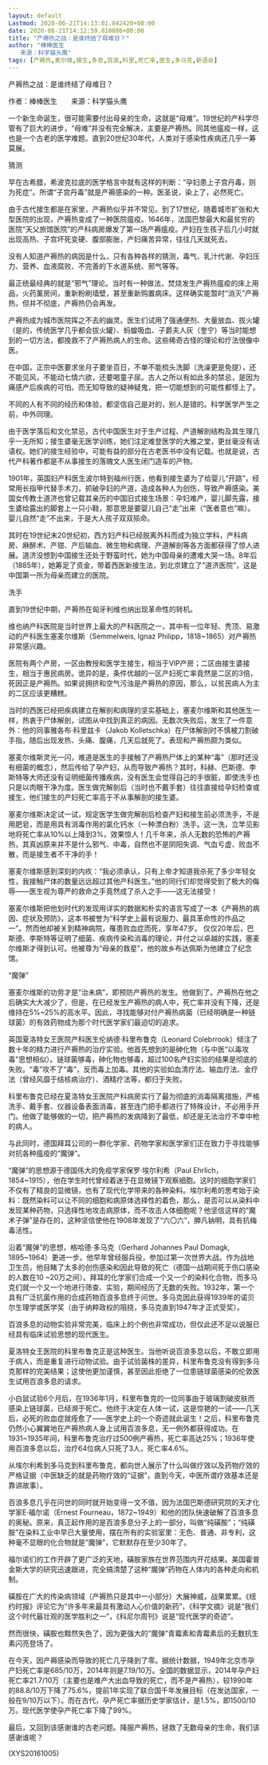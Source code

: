 ```yaml
---
layout: default
Lastmod: 2020-06-21T14:13:01.842420+00:00
date: 2020-06-21T14:12:59.810886+00:00
title: "产褥热之战：是谁终结了母难日？"
author: "棒棒医生
　　来源：科学猫头鹰"
tags: [产褥热,麦尔维,接生,多息,百浪,科里,死亡率,医生,多马克,新语丝]
---
```


产褥热之战：是谁终结了母难日？

作者：棒棒医生　　来源：科学猫头鹰

一个新生命诞生，很可能需要付出母亲的生命，这就是“母难”。19世纪的产科学尽管有了巨大的进步，“母难”并没有完全解决，主要是产褥热。同其他瘟疫一样，这也是一个古老的医学难题。直到20世纪30年代，人类对于感染性疾病还几乎一筹莫展。

猜测

早在古希腊，希波克拉底的医学格言中就有这样的判断：“孕妇患上子宫丹毒，则为死症”。所谓“子宫丹毒”就是产褥感染的一种。医圣说，染上了，必然死亡。

由于古代接生都是在家里，产褥热似乎并不常见。到了17世纪，随着城市扩张和大型医院的出现，产褥热变成了一种医院瘟疫。1646年，法国巴黎最大和最贫穷的医院“天父旅馆医院”的产科病房爆发了第一场产褥瘟疫。产妇在生孩子后几小时就出现高热、子宫坏死变硬、腹部膨胀，产妇痛苦异常，往往几天就死去。

没有人知道产褥热的病因是什么，只有各种各样的猜测，毒气、乳汁代谢、孕妇压力、营养、血液腐败、不完善的下水道系统、邪气等等。

最正统最经典的就是“邪气”理论。当时有一种做法，焚烧发生产褥热瘟疫的床上用品，火药薰房间，重新粉刷墙壁，甚至重新购置病床。这样确实能暂时“消灭”产褥热，但并不彻底，产褥热仍会再发。

产褥热成为城市医院挥之不去的幽灵。医生们试用了强通便剂、大量放血、拔火罐（是的，传统医学几乎都会拔火罐）、蚂蝗吸血、子爵夫人灰（奎宁）等当时能想到的一切方法，都挽救不了产褥热病人的生命。这些稀奇古怪的理论和疗法很像中医。

在中国，正宗中医要求坐月子要坐百日，不单不能梳头洗脚（洗澡更是免提），还不能见风，不能动七情六欲，还要喝童子尿。古人之所以有如此多的禁忌，是因为痛感产后疾病的可怕。而无知导致的疑神疑鬼，把一切能想到的可能性都怪上了。

不同的人有不同的经历和体验，都坚信自己是对的，别人是错的。科学医学产生之前，中外同理。

由于医学落后和文化禁忌，古代中国医生对于生产过程、产道解剖结构及其生理几乎一无所知；接生婆毫无医学训练，她们注定难登医学的大雅之堂，更丝毫没有话语权。她们的接生经验中，可能有益的部分在古老医书中没有记载。也就是说，古代产科著作都是不从事接生的落魄文人医生闭门造车的产物。

1901年，英国妇产科医生波尔特到福州行医，他看到接生婆为了给婴儿“开路”，经常用长指甲代替手术刀，抓破孕妇的产道，造成各种人为创伤，导致产褥感染。美国女传教士道济也曾记载其亲历的中国旧式接生场景：孕妇难产，婴儿脚先露，接生婆给露出的脚套上一只小鞋，那意思是要婴儿自己“走”出来（“医者意也”嘛）。婴儿自然“走”不出来，于是大人孩子双双殒命。

其时在19世纪末20世纪初，西方妇产科已经脱离外科而成为独立学科，产科病房、麻醉术、产钳、产后输血、微生物和病理、产道解剖等各方面都获得了惊人进展。道济没想到中国接生还处于野蛮时代，她为中国母亲的遭难大哭一场。8年后（1885年），她筹足了资金，带着西医新接生法，到北京建立了“道济医院”，这是中国第一所为母亲而建立的医院。

洗手

直到19世纪中期，产褥热在匈牙利维也纳出现革命性的转机。

维也纳产科医院是当时世界上最大的产科医院之一，其中有一位年轻、秃顶、易激动的产科医生塞麦尔维斯（Semmelweis, Ignaz Philipp，1818~1865）对产褥热非常感兴趣。

医院有两个产房，一区由教授和医学生接生，相当于VIP产房；二区由接生婆接生，相当于惠民病房。诡异的是，条件优越的一区产妇死亡率竟然是二区的3倍，死因正是产褥热。如果说拥挤和空气污浊是产褥热的原因，那么，以贫民病人为主的二区应该更糟糕。

当时的西医已经把疾病建立在解剖和病理的坚实基础上，塞麦尔维斯和其他医生一样，热衷于尸体解剖，试图从中找到真正的病因。无数次失败后，发生了一件意外：他的同事雅各布·科里兹卡（Jakob Kolletschka）在尸体解剖时不慎被刀割破手指，随后出现发热、头痛、腹痛，几天后就死了。表现和产褥热颇为类似。

塞麦尔维斯灵光一闪，难道是医生的手接触了产褥热尸体上的某种“毒”（那时还没有细菌的概念），然后传给了孕产妇，从而导致产褥热？其时，科赫、巴斯德、李斯特等大师还没有证明细菌传播疾病，没有医生会觉得自己的手很脏，即使洗手也只是以肉眼干净为度。医生做完解剖后（当时也不戴手套）往往直接给孕妇检查或接生，他们接生的产妇死亡率高于不从事解剖的接生婆。

塞麦尔维斯决定试一试，规定医学生做完解剖后检查产妇和接生前必须洗手，不是用肥皂，而是用具有消毒作用的氯化钙水（一种漂白粉）洗手。这一洗，立竿见影地将死亡率从10%以上降到3%，效果惊人！几千年来，杀人无数的恐怖的产褥热，其真凶原来并不是什么邪气、中毒，自然也不是阴阳失调、气血亏虚、败血不散，而是接生者不干净的手！

塞麦尔维斯感到深刻的内疚：“我必须承认，只有上帝才知道我杀死了多少年轻女性，我接触尸体的数量远远超过其他产科医生。”他的同行们却觉得受到了极大的侮辱——医生视为尊严的救命之手竟然成了杀人之手——这无法接受！

塞麦尔维斯把他划时代的发现用详实的数据和朴实的语言写成了一本《产褥热的病因、症状及预防》，这本书被誉为“科学史上最有说服力、最具革命性的作品之一”。然而他却被关到精神病院，罹患败血症而死，享年47岁。 仅仅20年后，巴斯德、李斯特等证明了细菌、疾病传染和消毒的理论，并付之以卓越的实践，塞麦尔维斯才得到认可。他被尊为“母亲的救星”，他的故乡布达佩斯为他建立了纪念馆。

“魔弹”

塞麦尔维斯的功劳才是“治未病”，即预防产褥热的发生。他做到了。产褥热在他之后确实大大减少了，但是，在已经发生产褥热的病人中，死亡率并没有下降，还是维持在5%~25%的高水平。因此，寻找能够对付产褥热病菌（已经明确是一种链球菌）的有效药物成为那个时代医学家们最迫切的追求。

英国夏洛特女王医院产科医生伦纳德·科里布鲁克（Leonard Colebrrook）倾注了数十年的精力进行产褥热的治疗实验。他首先想到的是砷化物（与中医“以毒攻毒”思想相似）。链球菌够毒，砷化物也够毒，超过100名产妇实验的结果是彻底的失败。“毒”攻不了“毒”，反而毒上加毒。其他的实验如血清疗法、输血疗法、金疗法（曾经风靡于结核病治疗）、酒精疗法等，都归于失败。

科里布鲁克已经在夏洛特女王医院产科病房实行了最为彻底的消毒隔离措施，严格洗手、戴手套、仪器设备表面消毒，甚至连门把手都进行了特殊设计，不必用手开门。他做了能够做的一切，把产褥热的发病降到了最低，却还是无法治疗不幸中枪的病人。

与此同时，德国拜耳公司的一群化学家、药物学家和医学家们正在致力于寻找能够对抗各种瘟疫的“魔弹”。

“魔弹”的思想源于德国伟大的免疫学家保罗·埃尔利希（Paul Ehrlich，1854~1915），他在学生时代曾经着迷于在显微镜下观察细胞。这时的细胞学家们不仅有了精良的显微镜，也有了现代化学带来的各种染料。埃尔利希的思考始于染料：既然染料可以让不同的细胞和病原体选择性的着色，那么，是否可以从染料中发现某种药物，只选择性地攻击病原体，而不攻击人体细胞呢？他坚信这样的“魔术子弹”是存在的，这种坚信使他在1908年发现了“六〇六”，胂凡钠明，具有抗梅毒活性。

沿着“魔弹”的思想，格哈德·多马克（Gerhard Johannes Paul Domagk, 1895~1964）更进一步。他早年曾经服兵役，参加过第一次世界大战。作为战地卫生员，他目睹了太多的创伤感染和因此导致的死亡（德国一战期间死于伤口感染的人数在10 ~20万之间）。拜耳的化学家们合成一个又一个的染料化合物，而多马克们就一个又一个地进行筛查、实验，期间经历了无数的失败。1932年，第一个具有广泛抗菌作用的合成药物百浪多息终于问世。多马克因此获得1939年的诺贝尔生理学或医学奖（由于纳粹政权的阻挠，多马克直到1947年才正式受奖）。

百浪多息的动物实验非常完美，临床上的个例也非常成功，但仅此还不足以说服已经具有临床试验思想的现代医生。

夏洛特女王医院的科里布鲁克正是这种医生。当他听说百浪多息以后，不敢立即用于病人，而是重复进行动物试验。由于试验菌株的差异，科里布鲁克没有得到多马克那样的完美结果；这使他更加谨慎，甚至因此拒绝了一位患链球菌感染的伦敦医生试用百浪多息的请求。

小白鼠试验6个月后，在1936年1月，科里布鲁克的一位同事由于玻璃割破皮肤而感染上链球菌，已经濒于死亡。他终于决定在人体一试，这是惊艳的一试——几天后，必死的败血症就痊愈了——医学史上的一个奇迹就此诞生！之后，科里布鲁克仍然小心翼翼地在产褥热病人身上试用百浪多息，无一例外都获得成功。在1931~1935年间，科里布鲁克治疗过500例产褥热，死亡率高达25%；1936年使用百浪多息以后，治疗64位病人只死了3人，死亡率4.6%。

从埃尔利希到多马克到科里布鲁克，都向世人展示了什么叫做疗效以及药物疗效的严格证据（中医缺乏的就是药物疗效的“证据”，直到今天，中医所谓疗效基本还是靠讲故事）。

百浪多息几乎在问世的同时就开始变得一文不值，因为法国巴斯德研究院的天才化学家E·福尔诺（Ernest Fourneau，1872~1949）和他的团队快速破解了百浪多息的奥秘。原来，真正起作用的是百浪多息分子上的一部分，叫做“纯磺胺”；“纯磺胺”在染料工业中早已大量使用，摆在所有的实验室里：无色、普通、非专利，这种毫不显眼的化合物就是“魔弹”，它默默存在至少30年了。

福尔诺们的工作开辟了更广泛的天地，磺胺家族在世界范围内开花结果。美国霍普金斯大学的研究迅速跟进，完全搞清楚了这种“魔弹”药物在人体内的各种走向和机制。

磺胺在广大的传染病领域（产褥热只是其中一小部分）大展神威，战果累累。《纽约时报》评论它为“许多年来最具有激动人心价值的新药”，《科学文摘》说是“我们这个时代最壮观的医学胜利之一”，《科尼尔周刊》说是“现代医学的奇迹”。

然而很快，磺胺也黯然失色了，因为更强大的“魔弹”青霉素和青霉素后的无数抗生素闪亮登场了。

在今天，因产褥感染而导致的死亡几乎降到了零。据统计数据，1949年北京市孕产妇死亡率是685/10万，2014年则是7.19/10万。全国的数据显示，2014年孕产妇死亡率21.7/10万（主要也是难产大出血导致的死亡，而不是产褥热），较1990年的88.8/10万下降了75.6%，提前1年实现了联合国千年发展目标（在发达国家，一般在9/10万以下）。而在古代，孕产死亡率据历史学家估计，是1.5%，即1500/10万。现代医学使孕产死亡率下降了99%。

最后，又回到该感谢谁的古老问题。降服产褥热，拯救了无数母亲的生命，我们该感谢谁呢？

(XYS20161005)

